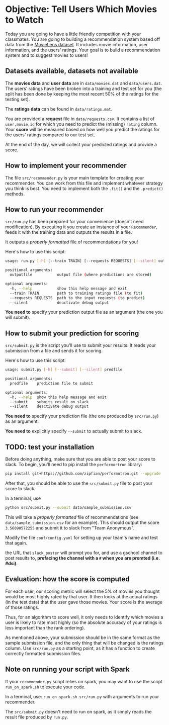 # Objective: Tell Users Which Movies to Watch

Today you are going to have a little friendly competition with your classmates.
You are going to building a recommendation system based off data from the
[MovieLens dataset](http://grouplens.org/datasets/movielens/). It includes movie
information, user information, and the users' ratings. Your goal is to build a
recommendation system and to suggest movies to users!


## Datasets available, datasets not available

The **movies data** and **user data** are in `data/movies.dat` and `data/users.dat`. The users'
ratings have been broken into a training and test set for you (the split has been done by keeping the most recent 50% of the ratings for the testing set).

The **ratings data** can be found in `data/ratings.mat`.

You are provided a **request** file in `data/requests.csv`. It contains a list of `user,movie,id` for which you need to predict the (missing) `rating` column. Your **score** will be measured based on how well you predict the ratings for the users' ratings compared to our test set.

At the end of the day, we will collect your predicted ratings and provide a score.


## How to implement your recommender

The file `src/recommender.py` is your main template for creating your recommender. You can work from this file and implement whatever strategy you think is best. You need to implement both the `.fit()` and the `.predict()` methods.


## How to run your recommender

`src/run.py` has been prepared for your convenience (doesn't need modification). By executing it you create an instance of your `Recommender`, feeds it with the training data and outputs the results in a file.

It outputs a _properly formatted_ file of recommendations for you!

  Here's how to use this script:
  ```bash
  usage: run.py [-h] [--train TRAIN] [--requests REQUESTS] [--silent] outputfile

  positional arguments:
    outputfile           output file (where predictions are stored)

  optional arguments:
    -h, --help           show this help message and exit
    --train TRAIN        path to training ratings file (to fit)
    --requests REQUESTS  path to the input requests (to predict)
    --silent             deactivate debug output
  ```

**You need to** specify your prediction output file as an argument (the one you will submit).


## How to submit your prediction for scoring

`src/submit.py` is the script you'll use to submit your results. It reads your submission from a file and sends it for scoring.

  Here's how to use this script:
  ```bash
  usage: submit.py [-h] [--submit] [--silent] predfile

  positional arguments:
    predfile    prediction file to submit

  optional arguments:
    -h, --help  show this help message and exit
    --submit    submits result on slack
    --silent    deactivate debug output
  ```

**You need to** specify your prediction file (the one produced by `src/run.py`) as an argument.

**You need to** explicitly specify `--submit` to actually submit to slack.


## TODO: test your installation

Before doing anything, make sure that you are able to post your score to slack. To begin, you'll need to pip install the `performortron` library:

```bash
pip install git+https://github.com/zipfian/performotron.git --upgrade
```

After that, you should be able to use the `src/submit.py` file to post your score to slack.

In a terminal, use

```bash
python src/submit.py --submit data/sample_submission.csv
```

This will take a _properly formatted_ file of recommendations (see `data/sample_submission.csv` for an
example). This should output the score `3.56090572255` and submit it to slack from "Team Anonymous".

Modify the file `conf/config.yaml` for setting up your team's name and test that again.

the URL that `slack_poster` will prompt you for, and use a gschool channel to
post results to, **prefacing the channel with a `#` when you are promted
(i.e. #dsi)**.


## Evaluation: how the score is computed

For each user, our scoring metric will select the 5% of movies you thought would be most highly rated by that user. It then looks at the actual ratings (in the test data) that the user gave those movies.  Your score is the average of those ratings.

Thus, for an algorithm to score well, it only needs to identify which movies a user is likely to rate most highly (so the absolute accuracy of your ratings is less important than the rank ordering).

As mentioned above, your submission should be in the same format as the sample
submission file, and the only thing that will be changed is the ratings column.
Use `src/run.py` as a starting point, as it has a function to create
correctly formatted submission files.


## Note on running your script with Spark

If your `recommender.py` script relies on spark, you may want to use the script `run_on_spark.sh` to execute your code.

In a terminal, use: `run_on_spark.sh src/run.py` with arguments to run your recommender.

The `src/submit.py` doesn't need to run on spark, as it simply reads the result file produced by `run.py`.

